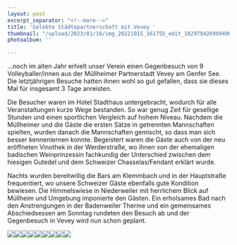 ```yaml
---
layout: post
excerpt_separator: "<!--more-->"
title: 'Gelebte Städtepartnerschaft mit Vevey '
thumbnail: "/upload/2023/01/16/img_20221015_161755_edit_102979426989490.jpg"
photoalbum: ''

---
```

...noch im alten Jahr erhielt unser Verein einen Gegenbesuch von 9 Volleyballer/innen aus der Müllheimer Partnerstadt Vevey am Genfer See. Die letztjährigen Besuche hatten ihnen wohl so gut gefallen, dass sie dieses Mal für insgesamt 3 Tage anreisten.

Die Besucher waren im Hotel Stadthaus untergebracht, wodurch für alle Veranstaltungen kurze Wege bestanden. So war genug Zeit für gesellige Stunden und einen sportlichen Vergleich auf hohem Niveau. Nachdem die Müllheimer und die Gäste die ersten Sätze in getrennten Mannschaften spielten, wurden danach die Mannschaften gemischt, so dass man sich besser kennenlernen konnte. Begeistert waren die Gäste auch von der neu eröffneten Vinothek in der Werderstraße, wo ihnen von der ehemaligen badischen Weinprinzessin fachkundig der Unterschied zwischen dem hiesigen Gutedel und dem Schweizer Chasselas/Fendant erklärt wurde.

Nachts wurden bereitwillig die Bars am Klemmbach und in der Hauptstraße frequentiert, wo unsere Schweizer Gäste ebenfalls gute Kondition bewiesen. Die Himmelswiese in Niederweiler mit herrlichem Blick auf Müllheim und Umgebung imponierte den Gästen. Ein erholsames Bad nach den Anstrengungen in der Badenweiler Therme und ein gemeinsames Abschiedsessen am Sonntag rundeten den Besuch ab und der Gegenbesuch in Vevey wird nun schon geplant.

![](/upload/2023/01/16/img_20221015_162044.jpg)![](/upload/2023/01/16/img_20221015_162038.jpg)![](/upload/2023/01/16/img_20221015_142612.jpg)![](/upload/2023/01/16/img_20221015_142536.jpg)![](/upload/2023/01/16/img_20221015_142504.jpg)![](/upload/2023/01/16/img_20221015_142255.jpg)![](/upload/2023/01/16/img_20221015_142115.jpg)![](/upload/2023/01/16/img_20221015_142104.jpg)![](/upload/2023/01/16/img_20221016_143808.jpg)